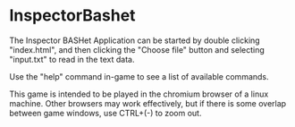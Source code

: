 # InspectorBashet

The Inspector BASHet Application can be started by double clicking "index.html", and then clicking the "Choose file" button and selecting "input.txt" to read in the text data.

Use the "help" command in-game to see a list of available commands.

This game is intended to be played in the chromium browser of a linux machine. Other browsers may work effectively, but if there is some overlap between game windows, use CTRL+(-) to zoom out.

